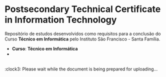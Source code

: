 # Postsecondary Technical Certificate in Information Technology

Repositório de estudos desenvolvidos como requisitos para a conclusão do Curso **Técnico em Informática** pelo Instituto São Francisco - Santa Família.  

* **Curso**: **Técnico em Informática**
* 

<br>
:clock3: Please wait while the document is being prepared for uploading... 
<br>
